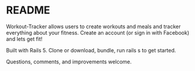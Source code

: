 # README

Workout-Tracker allows users to create workouts and meals and tracker everything about your fitness. Create an account (or sign in with Facebook) and lets get fit!

Built with Rails 5. Clone or download, bundle, run rails s to get started.

Questions, comments, and improvements welcome.
